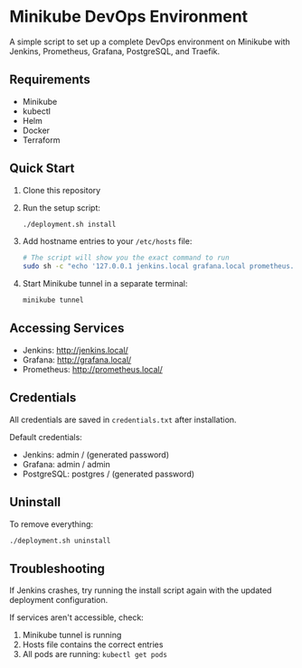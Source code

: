 # Minikube DevOps Environment

A simple script to set up a complete DevOps environment on Minikube with Jenkins, Prometheus, Grafana, PostgreSQL, and Traefik.

## Requirements

- Minikube
- kubectl
- Helm
- Docker
- Terraform

## Quick Start

1. Clone this repository
2. Run the setup script:
   ```bash
   ./deployment.sh install
   ```

3. Add hostname entries to your `/etc/hosts` file:
   ```bash
   # The script will show you the exact command to run
   sudo sh -c "echo '127.0.0.1 jenkins.local grafana.local prometheus.local' >> /etc/hosts"
   ```

4. Start Minikube tunnel in a separate terminal:
   ```bash
   minikube tunnel
   ```

## Accessing Services

- Jenkins: http://jenkins.local/
- Grafana: http://grafana.local/
- Prometheus: http://prometheus.local/

## Credentials

All credentials are saved in `credentials.txt` after installation.

Default credentials:
- Jenkins: admin / (generated password)
- Grafana: admin / admin
- PostgreSQL: postgres / (generated password)

## Uninstall

To remove everything:
```bash
./deployment.sh uninstall
```

## Troubleshooting

If Jenkins crashes, try running the install script again with the updated deployment configuration.

If services aren't accessible, check:
1. Minikube tunnel is running
2. Hosts file contains the correct entries
3. All pods are running: `kubectl get pods`

